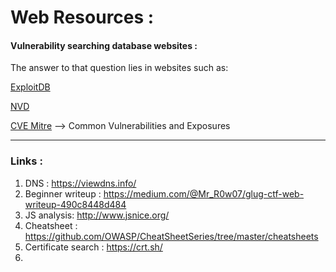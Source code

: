# Web Resources : 

#### Vulnerability searching database websites : 

The answer to that question lies in websites such as:

[ExploitDB](https://www.exploit-db.com/)

[NVD](https://nvd.nist.gov/vuln/search)

[CVE Mitre](https://cve.mitre.org/)  --> Common Vulnerabilities and Exposures

---

### Links : 

1. DNS : https://viewdns.info/  
2. Beginner writeup : https://medium.com/@Mr_R0w07/glug-ctf-web-writeup-490c8448d484
3. JS analysis: http://www.jsnice.org/
4. Cheatsheet : https://github.com/OWASP/CheatSheetSeries/tree/master/cheatsheets  
5. Certificate search : https://crt.sh/  
6.




